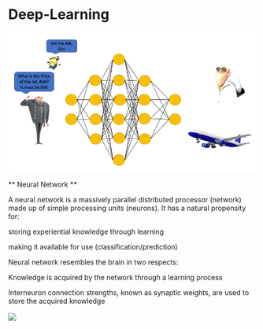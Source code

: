# Deep-Learning




![](https://github.com/BALAJIHARIDASAN/Deep-Learning/blob/main/dl.gif)


** Neural Network **

A neural network is a massively parallel distributed processor (network) made up of simple processing units (neurons). It has a natural propensity for:

storing experiential knowledge through learning

making it available for use (classification/prediction)

Neural network resembles the brain in two respects:

Knowledge is acquired by the network through a learning process

Interneuron connection strengths, known as synaptic weights, are used to store the acquired knowledge

<img src="https://firebasestorage.googleapis.com/v0/b/deep-learning-crash-course.appspot.com/o/3MLExample.png?alt=media&token=153c3e16-5f9b-4fb9-a47e-b348b976262b" width="700" align="center"/>

